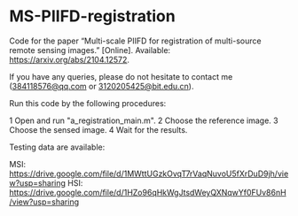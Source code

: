 # MS-PIIFD-registration
Code for the paper “Multi-scale PIIFD for registration of multi-source remote sensing images.” [Online]. Available: https://arxiv.org/abs/2104.12572.

If you have any queries, please do not hesitate to contact me (384118576@qq.com or 3120205425@bit.edu.cn).

Run this code by the following procedures:

1 Open and run "a_registration_main.m".
2 Choose the reference image.
3 Choose the sensed image.
4 Wait for the results.


Testing data are available:

MSI: https://drive.google.com/file/d/1MWttUGzkOvqT7rVaqNuvoU5fXrDuD9jh/view?usp=sharing
HSI: https://drive.google.com/file/d/1HZo96qHkWgJtsdWeyQXNqwYf0FUv86nH/view?usp=sharing
